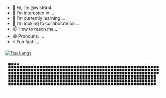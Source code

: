 -   👋 Hi, I’m @wist6ri4
-   👀 I’m interested in ...
-   🌱 I’m currently learning ...
-   💞️ I’m looking to collaborate on ...
-   📫 How to reach me ...
-   😄 Pronouns: ...
-   ⚡ Fun fact: ...

[![Top Langs](https://github-readme-stats.vercel.app/api/top-langs/?username=wist6ri4&theme=dark)](https://github.com/anuraghazra/github-readme-stats)

<!---
wist6ri4/wist6ri4 is a ✨ special ✨ repository because its `README.md` (this file) appears on your GitHub profile.
You can click the Preview link to take a look at your changes.
--->

<picture>
  <source media="(prefers-color-scheme: dark)" srcset="https://raw.githubusercontent.com/wist6ri4/wist6ri4/master/img/snake-dark.svg">
  <source media="(prefers-color-scheme: light)" srcset="https://raw.githubusercontent.com/wist6ri4/wist6ri4/master/img/snake.svg">
  <img alt="github contribution grid snake animation" src="https://raw.githubusercontent.com/wist6ri4/wist6ri4/master/img/snake.svg">
</picture>
